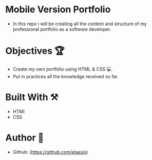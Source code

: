 # Mobile Version Portfolio
 * In this repo i will be creating all the content and structure of my professional portfolio as a software developer.

# Objectives 🏆
 * Create my own portfolio using HTML & CSS 💻.
 * Put in practices all the knowledge received so far.

# Built With ⚒️
 * HTMl
 * CSS

# Author 📗
 * Github: (https://github.com/elassis)
